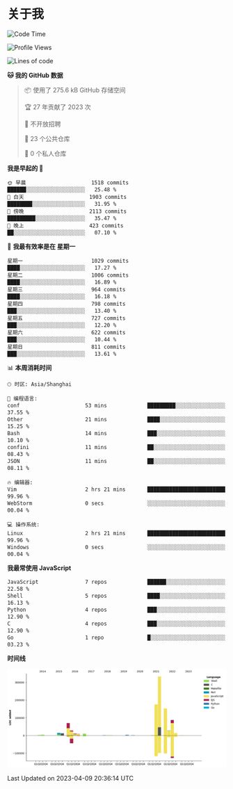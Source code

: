 # 关于我

<!--START_SECTION:waka-->
![Code Time](http://img.shields.io/badge/Code%20Time-742%20hrs%2051%20mins-blue)

![Profile Views](http://img.shields.io/badge/%E4%B8%AA%E4%BA%BA%E8%B5%84%E6%96%99%E8%A7%82%E7%9C%8B%E6%AC%A1%E6%95%B0-0-blue)

![Lines of code](https://img.shields.io/badge/%E4%BB%8E%E3%80%8CHello%20World%E3%80%8D%E8%B5%B7%E6%88%91%E5%B7%B2%E7%BB%8F%E5%86%99%E4%BA%86-952.8%20thousand%20%E8%A1%8C%E4%BB%A3%E7%A0%81-blue)

**🐱 我的 GitHub 数据** 

> 📦  使用了 275.6 kB GitHub 存储空间 
 > 
> 🏆 27 年贡献了 2023 次
 > 
> 🚫 不开放招聘
 > 
> 📜 23 个公共仓库 
 > 
> 🔑 0 个私人仓库 
 > 
**我是早起的 🐤** 

```text
🌞 早晨                     1518 commits        ██████░░░░░░░░░░░░░░░░░░░   25.48 % 
🌆 白天                     1903 commits        ████████░░░░░░░░░░░░░░░░░   31.95 % 
🌃 傍晚                     2113 commits        █████████░░░░░░░░░░░░░░░░   35.47 % 
🌙 晚上                     423 commits         ██░░░░░░░░░░░░░░░░░░░░░░░   07.10 % 
```
📅 **我最有效率是在 星期一** 

```text
星期一                      1029 commits        ████░░░░░░░░░░░░░░░░░░░░░   17.27 % 
星期二                      1006 commits        ████░░░░░░░░░░░░░░░░░░░░░   16.89 % 
星期三                      964 commits         ████░░░░░░░░░░░░░░░░░░░░░   16.18 % 
星期四                      798 commits         ███░░░░░░░░░░░░░░░░░░░░░░   13.40 % 
星期五                      727 commits         ███░░░░░░░░░░░░░░░░░░░░░░   12.20 % 
星期六                      622 commits         ███░░░░░░░░░░░░░░░░░░░░░░   10.44 % 
星期日                      811 commits         ███░░░░░░░░░░░░░░░░░░░░░░   13.61 % 
```


📊 **本周消耗时间** 

```text
🕑︎ 时区: Asia/Shanghai

💬 编程语言: 
conf                     53 mins             █████████░░░░░░░░░░░░░░░░   37.55 % 
Other                    21 mins             ████░░░░░░░░░░░░░░░░░░░░░   15.25 % 
Bash                     14 mins             ███░░░░░░░░░░░░░░░░░░░░░░   10.10 % 
confini                  11 mins             ██░░░░░░░░░░░░░░░░░░░░░░░   08.43 % 
JSON                     11 mins             ██░░░░░░░░░░░░░░░░░░░░░░░   08.11 % 

🔥 编辑器: 
Vim                      2 hrs 21 mins       █████████████████████████   99.96 % 
WebStorm                 0 secs              ░░░░░░░░░░░░░░░░░░░░░░░░░   00.04 % 

💻 操作系统: 
Linux                    2 hrs 21 mins       █████████████████████████   99.96 % 
Windows                  0 secs              ░░░░░░░░░░░░░░░░░░░░░░░░░   00.04 % 
```

**我最常使用 JavaScript** 

```text
JavaScript               7 repos             ██████░░░░░░░░░░░░░░░░░░░   22.58 % 
Shell                    5 repos             ████░░░░░░░░░░░░░░░░░░░░░   16.13 % 
Python                   4 repos             ███░░░░░░░░░░░░░░░░░░░░░░   12.90 % 
C                        4 repos             ███░░░░░░░░░░░░░░░░░░░░░░   12.90 % 
Go                       1 repo              █░░░░░░░░░░░░░░░░░░░░░░░░   03.23 % 
```



**时间线**

![Lines of Code chart](https://raw.githubusercontent.com/Arondight/Arondight/master/assets/bar_graph.png)


 Last Updated on 2023-04-09 20:36:14 UTC
<!--END_SECTION:waka-->
